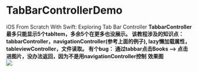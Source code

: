 # TabBarControllerDemo
iOS From Scratch With Swift: Exploring Tab Bar Controller
**TabbarController 最多只能显示5个tabItem，多余5个在更多也没展示。 该教程涉及的知识点：tabbarController，navigationController(参考上面的例子), lazy懒加载属性，tableviewController，文件读取。 有个bug： 通过tabbar点击Books --> 点击进图片，没办法返回，因为不是用navigationController控制**
**效果图**  
![](http://ww1.sinaimg.cn/large/700b0431gy1ffxft1opobj207u0ejmxp.jpg) 
